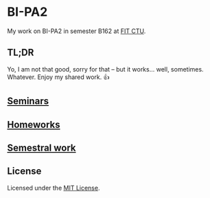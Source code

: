 # BI-PA2

My work on BI-PA2 in semester B162 at [FIT CTU](https://fit.cvut.cz/en).

## TL;DR

Yo, I am not that good, sorry for that – but it works... well, sometimes. Whatever. Enjoy my shared work. :thumbsup:

## [Seminars](seminars)

## [Homeworks](homeworks)

## [Semestral work](semestral-work)

## License

Licensed under the [MIT License](LICENSE).
